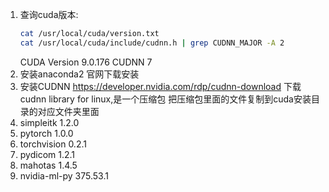 1. 查询cuda版本:
    ```bash
    cat /usr/local/cuda/version.txt
    cat /usr/local/cuda/include/cudnn.h | grep CUDNN_MAJOR -A 2
    ```
    CUDA Version 9.0.176
    CUDNN 7
2. 安装anaconda2
    官网下载安装
3. 安装CUDNN
    https://developer.nvidia.com/rdp/cudnn-download
    下载cudnn library for linux,是一个压缩包
    把压缩包里面的文件复制到cuda安装目录的对应文件夹里面
4. simpleitk 1.2.0
5. pytorch 1.0.0
6. torchvision 0.2.1
7. pydicom 1.2.1
8. mahotas 1.4.5
9. nvidia-ml-py 375.53.1
